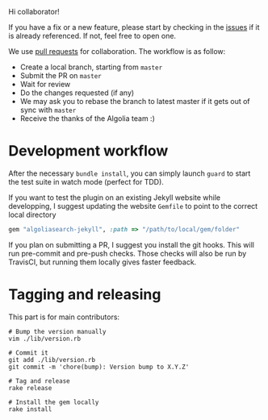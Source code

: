Hi collaborator!

If you have a fix or a new feature, please start by checking in the
[issues](https://github.com/algolia/algoliasearch-jekyll/issues) if it is
already referenced. If not, feel free to open one.

We use [pull requests](https://github.com/algolia/algoliasearch-jekyll/pulls)
for collaboration. The workflow is as follow:

- Create a local branch, starting from `master`
- Submit the PR on `master`
- Wait for review
- Do the changes requested (if any)
- We may ask you to rebase the branch to latest master if it gets out of sync
  with `master`
- Receive the thanks of the Algolia team :)

# Development workflow

After the necessary `bundle install`, you can simply launch `guard` to start the
test suite in watch mode (perfect for TDD).

If you want to test the plugin on an existing Jekyll website while developping,
I suggest updating the website `Gemfile` to point to the correct local directory

```ruby
gem "algoliasearch-jekyll", :path => "/path/to/local/gem/folder"
```

If you plan on submitting a PR, I suggest you install the git hooks. This will
run pre-commit and pre-push checks. Those checks will also be run by TravisCI,
but running them locally gives faster feedback.

# Tagging and releasing

This part is for main contributors:

```
# Bump the version manually
vim ./lib/version.rb

# Commit it
git add ./lib/version.rb
git commit -m 'chore(bump): Version bump to X.Y.Z'

# Tag and release
rake release

# Install the gem locally
rake install
```



